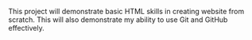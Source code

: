 This project will demonstrate basic HTML skills in creating website from scratch. This will also demonstrate my ability to use Git and GitHub effectively.
